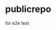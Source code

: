 # publicrepo
for e2e test



















































































































































































































































































































































































































































































































































































































































































































































































































































































































































































































































































































































































































